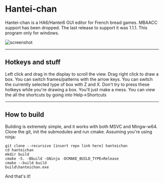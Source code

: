 # Hantei-chan #
Hantei-chan is a HA6/Hantei6 GUI editor for French bread games. MBAACC support has been dropped.
The last release to support it was 1.1.1. This program only for windows. 

![screenshot](https://user-images.githubusercontent.com/39018575/119175726-311f4580-ba38-11eb-83dd-2d7d57c17f02.png)

-----------------------
## Hotkeys and stuff ##

Left click and drag in the display to scroll the view.
Drag right click to draw a box.
You can switch frames/patterns with the arrow keys.
You can switch the currently selected type of box with Z and X.
Don't try to press these hotkeys while you're drawing a box. You'll just make a mess.
You can view the all the shortcuts by going into Help->Shortcuts

-----------------------
## How to build ##
Building is extremely simple, and it works with both MSVC and Mingw-w64.
Clone the git, init the submodules and run cmake.
Assuming you're using ninja:

```
git clone --recursive [insert repo link here] hanteichan
cd hanteichan
mkdir build
cmake -S. -Bbuild -GNinja -DCMAKE_BUILD_TYPE=Release
cmake --build build
build\hanteichan.exe
```

And that's it!
